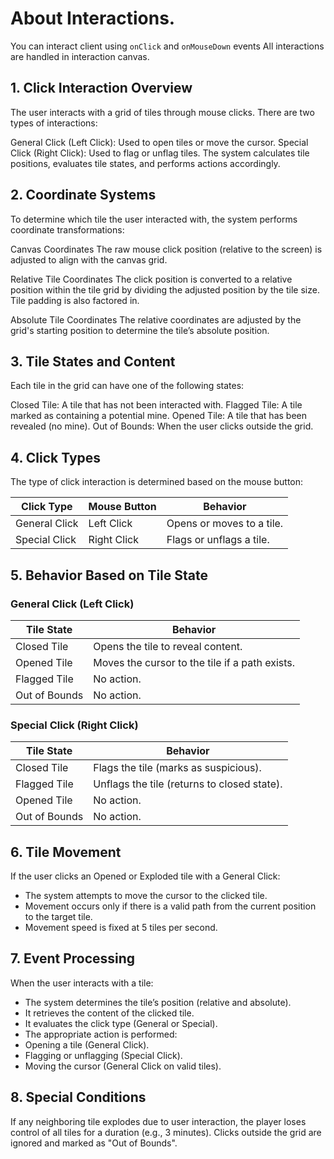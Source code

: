 # About Interactions.
You can interact client using `onClick` and `onMouseDown` events 
All interactions are handled in interaction canvas.

## 1. Click Interaction Overview
The user interacts with a grid of tiles through mouse clicks. There are two types of interactions:

General Click (Left Click): Used to open tiles or move the cursor.
Special Click (Right Click): Used to flag or unflag tiles.
The system calculates tile positions, evaluates tile states, and performs actions accordingly.

## 2. Coordinate Systems
To determine which tile the user interacted with, the system performs coordinate transformations:

Canvas Coordinates
The raw mouse click position (relative to the screen) is adjusted to align with the canvas grid.

Relative Tile Coordinates
The click position is converted to a relative position within the tile grid by dividing the adjusted position by the tile size. Tile padding is also factored in.

Absolute Tile Coordinates
The relative coordinates are adjusted by the grid's starting position to determine the tile’s absolute position.

## 3. Tile States and Content
Each tile in the grid can have one of the following states:

Closed Tile: A tile that has not been interacted with.
Flagged Tile: A tile marked as containing a potential mine.
Opened Tile: A tile that has been revealed (no mine).
Out of Bounds: When the user clicks outside the grid.

## 4. Click Types
The type of click interaction is determined based on the mouse button:

| Click Type     | Mouse Button | Behavior                       |
|----------------|--------------|--------------------------------|
| General Click  | Left Click   | Opens or moves to a tile.      |
| Special Click  | Right Click  | Flags or unflags a tile.       |
## 5. Behavior Based on Tile State

### General Click (Left Click)

| Tile State   | Behavior                                      |
|--------------|-----------------------------------------------|
| Closed Tile  | Opens the tile to reveal content.             |
| Opened Tile  | Moves the cursor to the tile if a path exists.|
| Flagged Tile | No action.                                    |
| Out of Bounds| No action.                                    |

### Special Click (Right Click)

| Tile State   | Behavior                                      |
|--------------|-----------------------------------------------|
| Closed Tile  | Flags the tile (marks as suspicious).         |
| Flagged Tile | Unflags the tile (returns to closed state).   |
| Opened Tile  | No action.                                    |
| Out of Bounds| No action.                                    |
## 6. Tile Movement
If the user clicks an Opened or Exploded tile with a General Click:

- The system attempts to move the cursor to the clicked tile.
- Movement occurs only if there is a valid path from the current position to the target tile.
- Movement speed is fixed at 5 tiles per second.
## 7. Event Processing
When the user interacts with a tile:

- The system determines the tile’s position (relative and absolute).
- It retrieves the content of the clicked tile.
- It evaluates the click type (General or Special).
- The appropriate action is performed:
- Opening a tile (General Click).
- Flagging or unflagging (Special Click).
- Moving the cursor (General Click on valid tiles).
## 8. Special Conditions
If any neighboring tile explodes due to user interaction, the player loses control of all tiles for a duration (e.g., 3 minutes).
Clicks outside the grid are ignored and marked as "Out of Bounds".